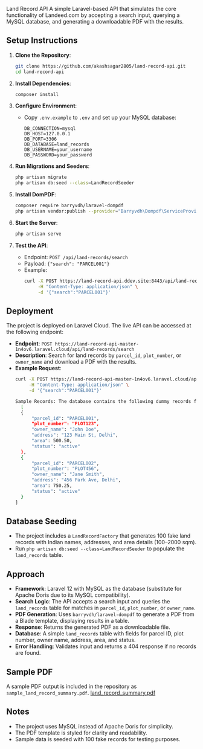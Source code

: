 Land Record API
 A simple Laravel-based API that simulates the core functionality of Landeed.com by accepting a search input, querying a MySQL database, and generating a downloadable PDF with the results.

 ## Setup Instructions
 1. **Clone the Repository**:
    ```bash
    git clone https://github.com/akashsagar2805/land-record-api.git
    cd land-record-api
    ```

 2. **Install Dependencies**:
    ```bash
    composer install
    ```

 3. **Configure Environment**:
    - Copy `.env.example` to `.env` and set up your MySQL database:
      ```env
      DB_CONNECTION=mysql
      DB_HOST=127.0.0.1
      DB_PORT=3306
      DB_DATABASE=land_records
      DB_USERNAME=your_username
      DB_PASSWORD=your_password
      ```

 4. **Run Migrations and Seeders**:
    ```bash
    php artisan migrate
    php artisan db:seed --class=LandRecordSeeder
    ```

 5. **Install DomPDF**:
    ```bash
    composer require barryvdh/laravel-dompdf
    php artisan vendor:publish --provider="Barryvdh\Dompdf\ServiceProvider"
    ```

 6. **Start the Server**:
    ```bash
    php artisan serve
    ```

 7. **Test the API**:
    - Endpoint: `POST /api/land-records/search`
    - Payload: `{"search": "PARCEL001"}`
    - Example:
      ```bash
      curl -X POST https://land-record-api.ddev.site:8443/api/land-records/search \
           -H "Content-Type: application/json" \
           -d '{"search":"PARCEL001"}'
      ```

## Deployment
The project is deployed on Laravel Cloud. The live API can be accessed at the following endpoint:
- **Endpoint**: `POST https://land-record-api-master-1n4ov6.laravel.cloud/api/land-records/search`
- **Description**: Search for land records by `parcel_id`, `plot_number`, or `owner_name` and download a PDF with the results.
- **Example Request**:
  ```bash
  curl -X POST https://land-record-api-master-1n4ov6.laravel.cloud/api/land-records/search \
       -H "Content-Type: application/json" \
       -d '{"search":"PARCEL001"}'

  Sample Records: The database contains the following dummy records for testing:
    [
    {
        "parcel_id": "PARCEL001",
        "plot_number": "PLOT123",
        "owner_name": "John Doe",
        "address": "123 Main St, Delhi",
        "area": 500.50,
        "status": "active"
    },
    {
        "parcel_id": "PARCEL002",
        "plot_number": "PLOT456",
        "owner_name": "Jane Smith",
        "address": "456 Park Ave, Delhi",
        "area": 750.25,
        "status": "active"
    }
  ]
  
 ## Database Seeding
 - The project includes a `LandRecordFactory` that generates 100 fake land records with Indian names, addresses, and area details (100–2000 sqm).
 - Run `php artisan db:seed --class=LandRecordSeeder` to populate the `land_records` table.

 ## Approach
 - **Framework**: Laravel 12 with MySQL as the database (substitute for Apache Doris due to its MySQL compatibility).
 - **Search Logic**: The API accepts a search input and queries the `land_records` table for matches in `parcel_id`, `plot_number`, or `owner_name`.
 - **PDF Generation**: Uses `barryvdh/laravel-dompdf` to generate a PDF from a Blade template, displaying results in a table.
 - **Response**: Returns the generated PDF as a downloadable file.
 - **Database**: A simple `land_records` table with fields for parcel ID, plot number, owner name, address, area, and status.
 - **Error Handling**: Validates input and returns a 404 response if no records are found.

 ## Sample PDF
 A sample PDF output is included in the repository as `sample_land_record_summary.pdf`.
[land_record_summary.pdf](https://github.com/user-attachments/files/20430962/land_record_summary.pdf)



 ## Notes
 - The project uses MySQL instead of Apache Doris for simplicity.
 - The PDF template is styled for clarity and readability.
 - Sample data is seeded with 100 fake records for testing purposes.

